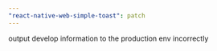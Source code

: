 ```yaml
---
"react-native-web-simple-toast": patch
---
```


output develop information to the production env incorrectly
